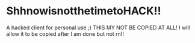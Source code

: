# ShhnowisnotthetimetoHACK!!
A hacked client for personal use ;)
THIS MY NOT BE COPIED AT ALL! I will allow it to be copied after I am done but not rn!!
